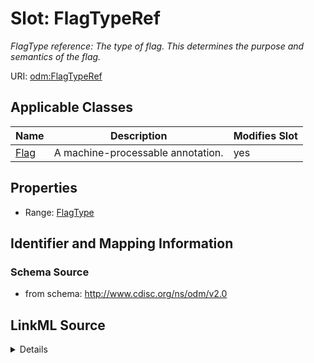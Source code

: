 # Slot: FlagTypeRef


_FlagType reference: The type of flag. This determines the purpose and semantics of the flag._



URI: [odm:FlagTypeRef](http://www.cdisc.org/ns/odm/v2.0/FlagTypeRef)



<!-- no inheritance hierarchy -->




## Applicable Classes

| Name | Description | Modifies Slot |
| --- | --- | --- |
[Flag](Flag.md) | A machine-processable annotation. |  yes  |







## Properties

* Range: [FlagType](FlagType.md)





## Identifier and Mapping Information







### Schema Source


* from schema: http://www.cdisc.org/ns/odm/v2.0




## LinkML Source

<details>
```yaml
name: FlagTypeRef
description: 'FlagType reference: The type of flag. This determines the purpose and
  semantics of the flag.'
from_schema: http://www.cdisc.org/ns/odm/v2.0
rank: 1000
identifier: false
alias: FlagTypeRef
domain_of:
- Flag
range: FlagType

```
</details>